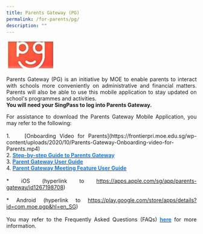 ```yaml
---
title: Parents Gateway (PG)
permalink: /for-parents/pg/
description: ""
---
```

<img src="/images/parents-gateway.jpeg" 
     style="width:25%">


<p style="text-align:justify">Parents Gateway (PG) is an initiative by MOE to enable parents to interact with schools more conveniently on administrative and financial matters. Parents will also be able to use this mobile application to stay updated on school's programmes and activities.  
<br>
<b>You will need your SingPass to log into Parents Gateway.</b> 
<br>
<p style="text-align:justify">For assistance to download the Parents Gateway Mobile Application, you may refer to the following:
<br><br>
1.    [Onboarding Video for Parents](https://frontierpri.moe.edu.sg/wp-content/uploads/2020/10/Parents-Gateway-Onboarding-video-for-Parents.mp4) <br>
2. <a href="/files/Step-by-step-Guide-to-Parents-Gateway.pdf"><span style="text-decoration:none;color:#1A7BDF"><b>Step-by-step Guide to Parents Gateway</b></span></a><br>
3. <a href="/files/PG Mobile App User Guide.pdf"><span style="text-decoration:none;color:#1A7BDF"><b>Parent Gateway User Guide</b></span></a><br>
	4. <a href="/files/PG Mobile App Meetings Feature User Guide.pdf"><span style="text-decoration:none;color:#1A7BDF"><b>Parent Gateway Meeting Feature User Guide</b></span></a><br><br>
* iOS (hyperlink to <a href="https://apps.apple.com/sg/app/parents-gateway/id1267198708">https://apps.apple.com/sg/app/parents-gateway/id1267198708</a>)
<br><br>
* Android (hyperlink to <a href="https://play.google.com/store/apps/details?id=com.moe.pgp&hl=en\_SG">https://play.google.com/store/apps/details?id=com.moe.pgp&hl=en_SG</a>)
<br><br>
You may refer to the Frequently Asked Questions (FAQs) <a href="/files/FAQs-for-Parents-Gateway.pdf"><span style="text-decoration:none;color:#1A7BDF"><b>here</b></span></a> for more information.